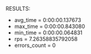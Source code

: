 RESULTS:
- avg_time = 0:00:00.137673
- max_time = 0:00:00.843080
- min_time = 0:00:00.064831
- rps = 7.26358835792058
- errors_count = 0
